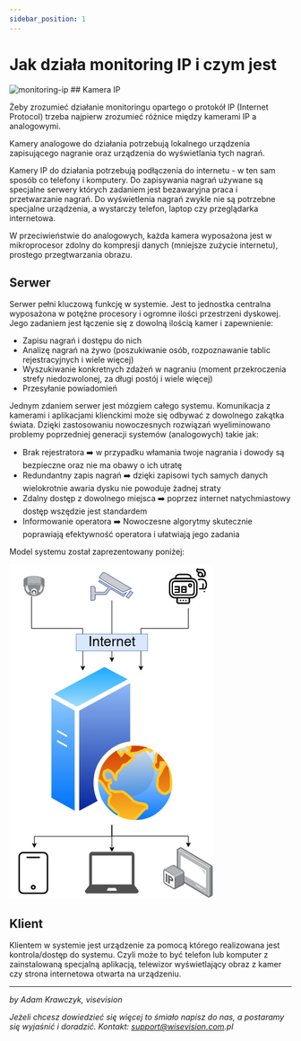 ```yaml
---
sidebar_position: 1
---
```


# Jak działa monitoring IP i czym jest

<img src="/docs/monitoring-ipasset/zdalny_dostep.png" alt="monitoring-ip" />
## Kamera IP

Żeby zrozumieć działanie monitoringu opartego o protokół IP (Internet Protocol) trzeba najpierw zrozumieć różnice między kamerami IP a analogowymi. 

Kamery analogowe do działania potrzebują lokalnego urządzenia zapisującego nagranie oraz urządzenia do wyświetlania tych nagrań. 

Kamery IP do działania potrzebują podłączenia do internetu - w ten sam sposób co telefony i komputery. Do zapisywania nagrań używane są specjalne serwery których zadaniem jest bezawaryjna praca i przetwarzanie nagrań. 
Do wyświetlenia nagrań zwykle nie są potrzebne specjalne urządzenia, a wystarczy telefon, laptop czy przeglądarka internetowa. 

W przeciwieństwie do analogowych, każda kamera wyposażona jest w mikroprocesor zdolny do kompresji danych (mniejsze zużycie internetu), prostego przegtwarzania obrazu.
## Serwer

Serwer pełni kluczową funkcję w systemie. Jest to jednostka centralna wyposażona w potężne procesory i ogromne ilości przestrzeni dyskowej. Jego zadaniem jest łączenie się z dowolną ilością kamer i zapewnienie:

- Zapisu nagrań i dostępu do nich
- Analizę nagrań na żywo (poszukiwanie osób, rozpoznawanie tablic rejestracyjnych i wiele więcej)
- Wyszukiwanie konkretnych zdażeń w nagraniu (moment przekroczenia strefy niedozwolonej, za długi postój i wiele więcej)
- Przesyłanie powiadomień 

Jednym zdaniem serwer jest mózgiem całego systemu. Komunikacja z kamerami i aplikacjami klienckimi może się odbywać z dowolnego zakątka świata. 
Dzięki zastosowaniu nowoczesnych rozwiązań wyeliminowano problemy poprzedniej generacji systemów (analogowych) takie jak: 

- Brak rejestratora :arrow_right: w przypadku włamania twoje nagrania i dowody są bezpieczne oraz nie ma obawy o ich utratę
- Redundantny zapis nagrań :arrow_right: dzięki zapisowi tych samych danych wielokrotnie awaria dysku nie powoduje żadnej straty
- Zdalny dostęp z dowolnego miejsca :arrow_right: poprzez internet natychmiastowy dostęp wszędzie jest standardem
- Informowanie operatora :arrow_right: Nowoczesne algorytmy skutecznie poprawiają efektywność operatora i ułatwiają jego zadania

Model systemu został zaprezentowany poniżej:

<img src="/docs/monitoring-ip/asset/server-diagram.png" alt="monitoring-ip" />


## Klient

Klientem w systemie jest urządzenie za pomocą którego realizowana jest kontrola/dostęp do systemu. Czyli może to być telefon lub komputer z zainstalowaną specjalną aplikacją, telewizor wyświetlający obraz z kamer czy strona internetowa otwarta na urządzeniu. 

---

_by Adam Krawczyk, visevision_

_Jeżeli chcesz dowiedzieć się więcej to śmiało napisz do nas, a postaramy się wyjaśnić i doradzić. Kontakt: support@wisevision.com.pl_